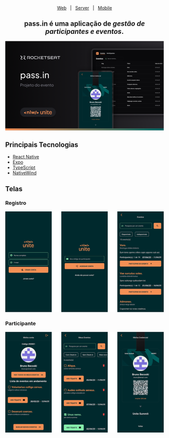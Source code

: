 <div align="center">
  <a href="https://github.com/BrunoBecoski/nlw-unite-pass-in-web">Web</a> 
  &nbsp; | &nbsp;
  <a href="https://github.com/BrunoBecoski/nlw-unite-pass-in-server">Server</a>
  &nbsp; | &nbsp;
  <a href="https://github.com/BrunoBecoski/nlw-unite-pass-in-mobile">Mobile</a>
</div>

<div align="center">
  <h2>pass.in é uma aplicação de <i>gestão de participantes e eventos</i>.</h2>
</div>

<img src=".github/cover.png" alt="pass.in web" />

## Principais Tecnologias

- [React Native](https://reactnative.dev)
- [Expo](https://expo.dev)
- [TypeScript](https://www.typescriptlang.org)
- [NativeWind](https://www.nativewind.dev)

## Telas

  ### Registro
  <img src=".github/home.png" alt="Registro" />
  
  ### Participante
  <img src=".github/attendee.png" alt="Participante" />
